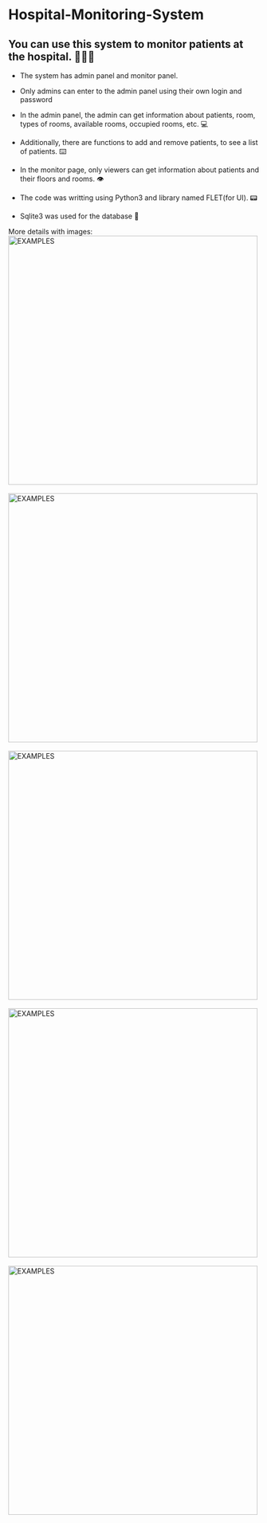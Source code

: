 # Hospital-Monitoring-System
 
## You can use this system to monitor patients at the hospital. 👨🏽‍💻
* The system has admin panel and monitor panel.
* Only admins can enter to the admin panel using their own login and password
* In the admin panel, the admin can get information about patients, room, types of rooms, available rooms, occupied rooms, etc. 💻
* Additionally, there are functions to add and remove patients, to see a list of patients. ⌨️

* In the monitor page, only viewers can get information about patients and their floors and rooms. 👁

* The code was writting using Python3 and library named FLET(for UI). 📟
* Sqlite3 was used for the database 📁


More details with images:
<img src="https://raw.githubusercontent.com/fayozbekpro/Hospital-Monitoring-System/main/Screenshot_1.png" width="500" alt="EXAMPLES"/>
   <br /><br />
 <img src="https://raw.githubusercontent.com/fayozbekpro/Hospital-Monitoring-System/main/Screenshot_2.png" width="500" alt="EXAMPLES"/>
   <br /><br />
   <img src="https://raw.githubusercontent.com/fayozbekpro/Hospital-Monitoring-System/main/Screenshot_3.png" width="500" alt="EXAMPLES"/>
   <br /><br />
   <img src="https://raw.githubusercontent.com/fayozbekpro/Hospital-Monitoring-System/main/Screenshot_4.png" width="500" alt="EXAMPLES"/>
   <br /><br />
   <img src="https://raw.githubusercontent.com/fayozbekpro/Hospital-Monitoring-System/main/screennn.jpg" width="500" alt="EXAMPLES"/>
   <br /><br />
   
